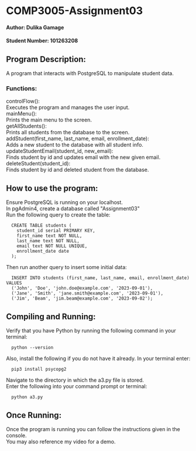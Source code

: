 # COMP3005-Assignment03

#### Author: Dulika Gamage
#### Student Number: 101263208

## Program Description: 
  A program that interacts with PostgreSQL to manipulate student data.
  ### Functions:
  controlFlow():  
  Executes the program and manages the user input.  
  mainMenu():  
  Prints the main menu to the screen.  
  getAllStudents():  
  Prints all students from the database to the screen.  
  addStudent(first_name, last_name, email, enrollment_date):  
  Adds a new student to the database with all student info.  
  updateStudentEmail(student_id, new_email):  
  Finds student by id and updates email with the new given email.  
  deleteStudent(student_id):  
  Finds student by id and deleted student from the database.  
## How to use the program:
  Ensure PostgreSQL is running on your localhost.   
  In pgAdmin4, create a database called "Assignment03"  
  Run the following query to create the table:  
  
      CREATE TABLE students (
        student_id serial PRIMARY KEY,
        first_name text NOT NULL,
        last_name text NOT NULL,
        email text NOT NULL UNIQUE,
        enrollment_date date
      );
  
  Then run another query to insert some initial data:  
  
      INSERT INTO students (first_name, last_name, email, enrollment_date) VALUES
      ('John', 'Doe', 'john.doe@example.com', '2023-09-01'),
      ('Jane', 'Smith', 'jane.smith@example.com', '2023-09-01'),
      ('Jim', 'Beam', 'jim.beam@example.com', '2023-09-02');

## Compiling and Running:
  Verify that you have Python by running the following command in your terminal:
  
      python --version
  Also, install the following if you do not have it already. In your terminal enter:
  
      pip3 install psycopg2  
  Navigate to the directory in which the a3.py file is stored.  
  Enter the following into your command prompt or terminal:
  
      python a3.py  
  
## Once Running:
  Once the program is running you can follow the instructions given in the console.   
  You may also reference my video for a demo.

